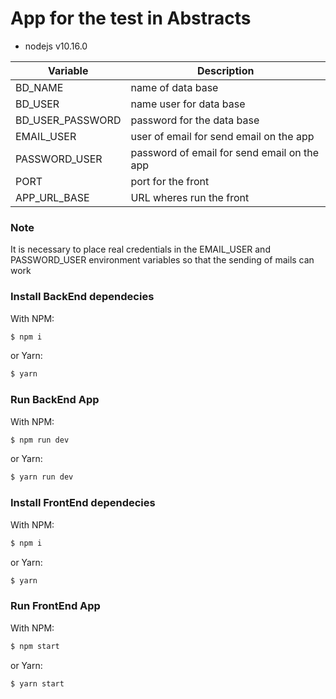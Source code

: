 # App for the test in Abstracts
- nodejs v10.16.0

| Variable | Description |
| ------ | ------ |
| BD_NAME | name of data base |
| BD_USER | name user for data base |
| BD_USER_PASSWORD | password for the data base |
| EMAIL_USER | user of email for send email on the app |
| PASSWORD_USER | password of email for send email on the app |
| PORT | port for the front |
| APP_URL_BASE | URL wheres run the front |

### Note

It is necessary to place real credentials in the EMAIL_USER and PASSWORD_USER environment variables so that the sending of mails can work

### Install BackEnd dependecies
With NPM:
```sh
$ npm i
```
or Yarn:
```sh
$ yarn
```
### Run BackEnd App
With NPM:
```sh
$ npm run dev
```
or Yarn:
```sh
$ yarn run dev
```
### Install FrontEnd dependecies
With NPM:
```sh
$ npm i
```
or Yarn:
```sh
$ yarn
```
### Run FrontEnd App
With NPM:
```sh
$ npm start
```
or Yarn:
```sh
$ yarn start
```